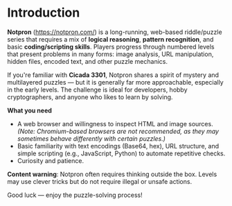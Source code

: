 # Introduction

**Notpron** (https://notpron.com/) is a long-running, web-based riddle/puzzle series that requires a mix of **logical reasoning**, **pattern recognition**, and basic **coding/scripting skills**. Players progress through numbered levels that present problems in many forms: image analysis, URL manipulation, hidden files, encoded text, and other puzzle mechanics.

If you're familiar with **Cicada 3301**, Notpron shares a spirit of mystery and multilayered puzzles — but it is generally far more approachable, especially in the early levels. The challenge is ideal for developers, hobby cryptographers, and anyone who likes to learn by solving.

**What you need**

- A web browser and willingness to inspect HTML and image sources. *(Note: Chromium-based browsers are not recommended, as they may sometimes behave differently with certain puzzles.)*
- Basic familiarity with text encodings (Base64, hex), URL structure, and simple scripting (e.g., JavaScript, Python) to automate repetitive checks.
- Curiosity and patience.

**Content warning**: Notpron often requires thinking outside the box. Levels may use clever tricks but do not require illegal or unsafe actions.

Good luck — enjoy the puzzle-solving process!
